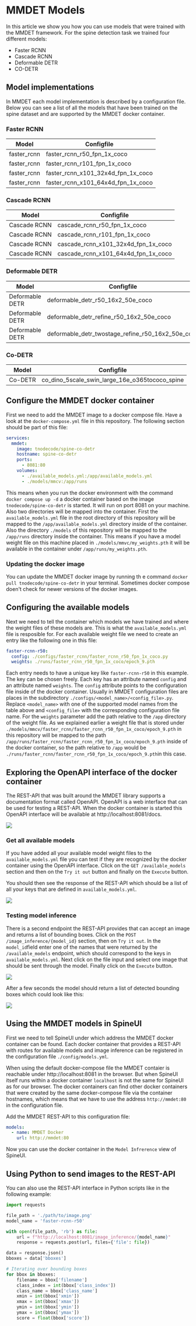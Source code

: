 # MMDET Models

In this article we show you how you can use models that were trained with the MMDET framework. For the spine detection task we trained four different models:

- Faster RCNN
- Cascade RCNN
- Deformable DETR
- CO-DETR

## Model implementations

In MMDET each model implementation is described by a configuration file. Below you can see a list of all the models that have been trained on the spine dataset and are supported by the MMDET docker container.

### Faster RCNN

| Model       | Configfile                         |
| ----------- | ---------------------------------- |
| faster_rcnn | faster_rcnn_r50_fpn_1x_coco        |
| faster_rcnn | faster_rcnn_r101_fpn_1x_coco       |
| faster_rcnn | faster_rcnn_x101_32x4d_fpn_1x_coco |
| faster_rcnn | faster_rcnn_x101_64x4d_fpn_1x_coco |

### Cascade RCNN

| Model        | Configfile                          |
| ------------ | ----------------------------------- |
| Cascade RCNN | cascade_rcnn_r50_fpn_1x_coco        |
| Cascade RCNN | cascade_rcnn_r101_fpn_1x_coco       |
| Cascade RCNN | cascade_rcnn_x101_32x4d_fpn_1x_coco |
| Cascade RCNN | cascade_rcnn_x101_64x4d_fpn_1x_coco |

### Deformable DETR

| Model           | Configfile                                        |
| --------------- | ------------------------------------------------- |
| Deformable DETR | deformable_detr_r50_16x2_50e_coco                 |
| Deformable DETR | deformable_detr_refine_r50_16x2_50e_coco          |
| Deformable DETR | deformable_detr_twostage_refine_r50_16x2_50e_coco |

### Co-DETR

| Model   | Configfile                                     |
| ------- | ---------------------------------------------- |
| Co-DETR | co_dino_5scale_swin_large_16e_o365tococo_spine |

## Configure the MMDET docker container

First we need to add the MMDET image to a docker compose file. Have a look at the `docker-compose.yml` file in this repository. The following section should be part of this file:

```yaml
services:
  mmdet:
    image: tnodecode/spine-co-detr
    hostname: spine-co-detr
    ports:
      - 8081:80
    volumes:
      - ./available_models.yml:/app/available_models.yml
      - ./models/mmcv:/app/runs
```

This means when you run the docker environment with the command `docker compose up -d` a docker container based on the image `tnodecode/spine-co-detr` is started. It will run on port 8081 on your machine. Also two directories will be mapped into the container. First the `available_models.yml` file in the root directory of this repository will be mapped to the `/app/available_models.yml` directory inside of the container. Also the directory `./models` of this repository will be mapped to the `/app/runs` directory inside the container. This means if you have a model weight file on this machine placed in `./models/mmvc/my_weights.pth` it will be available in the container under `/app/runs/my_weights.pth`.

### Updating the docker image

You can update the MMDET docker image by running th e command `docker pull tnodecode/spine-co-detr` in your terminal. Sometimes docker compose doen't check for newer versions of the docker images.

## Configuring the available models

Next we need to tell the container which models we have trained and where the weight files of these models are. This is what the `available_models.yml` file is resposible for. For each available weight file we need to create an entry like the following one in this file:

```yaml
faster-rcnn-r50:
  config: ./configs/faster_rcnn/faster_rcnn_r50_fpn_1x_coco.py
  weights: ./runs/faster_rcnn_r50_fpn_1x_coco/epoch_9.pth
```

Each entry needs to have a unique key like `faster-rcnn-r50` in this example. The key can be chosen freely. Each key has an attribute named `config` and an attribute named `weights`. The `config` attribute points to the configuration file inside of the docker container. Usually in MMDET configuration files are places in the subdirectory `./configs/<model_name>/<config_file>.py`. Replace `<model_name>` with one of the supported model names from the table above and `<config_file>` with the corresponding configuration file name. For the `weights` parameter add the path relative to the `/app` directory of the weight file. As we explained earlier a weight file that is stored under `./models/mmcv/faster_rcnn/faster_rcnn_r50_fpn_1x_coco/epoch_9.pth` in this repository will be mapped to the path `/app/runs/faster_rcnn/faster_rcnn_r50_fpn_1x_coco/epoch_9.pth` inside of the docker container, so the path relative to `/app` would be `./runs/faster_rcnn/faster_rcnn_r50_fpn_1x_coco/epoch_9.pth`in this case.

## Exploring the OpenAPI interface of the docker container

The REST-API that was built around the MMDET library supports a documentation format called OpenAPI. OpenAPI is a web interface that can be used for testing a REST-API. When the docker container is started this OpenAPI interface will be available at http://localhost:8081/docs.

<img src="images/openapi/openapi_docs.png" />

### Get all available models

If you have added all your available model weight files to the `available_models.yml` file you can test if they are recognized by the docker container using the OpenAPI interface. Click on the `GET /available_models` section and then on the `Try it out` button and finally on the `Execute` button.

You should then see the response of the REST-API which should be a list of all your keys that are defined in `available_models.yml`.

<img src="images/openapi/available_models_result.png" />

### Testing model inference

There is a second endpoint the REST-API provides that can accept an image and returns a list of bounding boxes. Click on the `POST /image_inference/{model_id}` section, then on `Try it out`. In the `model_id`field enter one of the names that were returned by the `/available_models` endpoint, which should correspond to the keys in `available_models.yml`. Next click on the file input and select one image that should be sent through the model. Finally click on the `Execute` button.

<img src="images/openapi/inference_endpoint.png" />

After a few seconds the model should return a list of detected bounding boxes which could look like this:

<img src="images/openapi/inference_endpoint_results.png" />

## Using the MMDET models in SpineUI

First we need to tell SpineUI under which address the MMDET docker container can be found. Each docker container that provides a REST-API with routes for available models and image inference can be registered in the configuration file `./config/models.yml`.

When using the default docker-compose file the MMDET contaier is reachable under http://localhost:8081 in the browser. But when SpineUI itself runs within a docker container `localhost` is not the same for SpineUI as for our browser. The docker containers can find other docker containers that were created by the same docker-compose file via the container hostnames, which means that we have to use the address `http://mmdet:80` in the configuration file.

Add the MMDET REST-API to this configuration file:

```yaml
models:
  - name: MMDET Docker
    url: http://mmdet:80
```

Now you can use the docker container in the `Model Infrerence` view of SpineUI.

## Using Python to send images to the REST-API

You can also use the REST-API interface in Python scripts like in the following example:

```python
import requests

file_path = './path/to/image.png'
model_name = 'faster-rcnn-r50'

with open(file_path, 'rb') as file:
    url = f"http://localhost:8081/image_inference/{model_name}"
    response = requests.post(url, files={'file': file})

data = response.json()
bboxes = data['bboxes']

# Iterating over bounding boxes
for bbox in bboxes:
    filename = bbox['filename']
    class_index = int(bbox['class_index'])
    class_name = bbox['class_name']
    xmin = int(bbox['xmin'])
    xmax = int(bbox['xmax'])
    ymin = int(bbox['ymin'])
    ymax = int(bbox['ymax'])
    score = float(bbox['score'])
```

